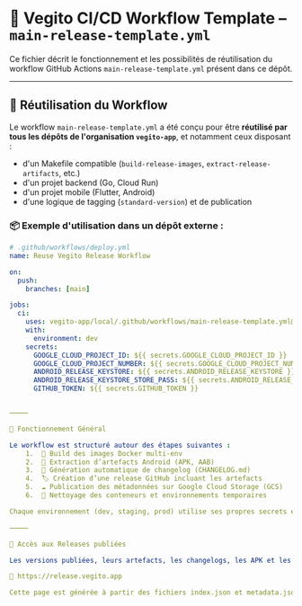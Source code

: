 # 🌱 Vegito CI/CD Workflow Template – `main-release-template.yml`

Ce fichier décrit le fonctionnement et les possibilités de réutilisation du workflow GitHub Actions `main-release-template.yml` présent dans ce dépôt.

---

## 🔁 Réutilisation du Workflow

Le workflow `main-release-template.yml` a été conçu pour être **réutilisé par tous les dépôts de l'organisation `vegito-app`**, et notamment ceux disposant :

- d'un Makefile compatible (`build-release-images`, `extract-release-artifacts`, etc.)
- d'un projet backend (Go, Cloud Run)
- d'un projet mobile (Flutter, Android)
- d'une logique de tagging (`standard-version`) et de publication

### 📦 Exemple d'utilisation dans un dépôt externe :

```yaml
# .github/workflows/deploy.yml
name: Reuse Vegito Release Workflow

on:
  push:
    branches: [main]

jobs:
  ci:
    uses: vegito-app/local/.github/workflows/main-release-template.yml@main
    with:
      environment: dev
    secrets:
      GOOGLE_CLOUD_PROJECT_ID: ${{ secrets.GOOGLE_CLOUD_PROJECT_ID }}
      GOOGLE_CLOUD_PROJECT_NUMBER: ${{ secrets.GOOGLE_CLOUD_PROJECT_NUMBER }}
      ANDROID_RELEASE_KEYSTORE: ${{ secrets.ANDROID_RELEASE_KEYSTORE }}
      ANDROID_RELEASE_KEYSTORE_STORE_PASS: ${{ secrets.ANDROID_RELEASE_KEYSTORE_STORE_PASS }}
      GITHUB_TOKEN: ${{ secrets.GITHUB_TOKEN }}


⸻

🚀 Fonctionnement Général

Le workflow est structuré autour des étapes suivantes :
	1.	🐳 Build des images Docker multi-env
	2.	📱 Extraction d’artefacts Android (APK, AAB)
	3.	📝 Génération automatique de changelog (CHANGELOG.md)
	4.	🏷️ Création d’une release GitHub incluant les artefacts
	5.	☁️ Publication des métadonnées sur Google Cloud Storage (GCS)
	6.	🧼 Nettoyage des conteneurs et environnements temporaires

Chaque environnement (dev, staging, prod) utilise ses propres secrets et configurations injectées automatiquement.

⸻

🔎 Accès aux Releases publiées

Les versions publiées, leurs artefacts, les changelogs, les APK et les tags Docker sont disponibles sur la page publique :

🔗 https://release.vegito.app

Cette page est générée à partir des fichiers index.json et metadata.json poussés dans GCS par ce workflow.
